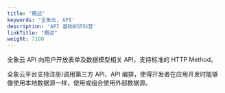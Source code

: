 ```yaml
---
title: "概述"
keywords: '全象云, API'
description: 'API 基础知识科普'
linkTitle: "概述"
weight: 7100
---
```


全象云 API 向用户开放表单及数据模型相关 API，支持标准的 HTTP Method。

全象云平台支持注册/调用第三方 API、API 编排，使得开发者在应用开发时能够像使用本地数据源一样，使用或组合使用外部数据源。









